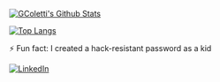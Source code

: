 [![GColetti's Github Stats](https://github-readme-stats.vercel.app/api?username=GColetti&theme=github_dark&show_icons=true)](https://github.com/GColetti/github-readme-stats)

[![Top Langs](https://github-readme-stats.vercel.app/api/top-langs/?username=GColetti&layout=compact&theme=github_dark)](https://github.com/GColetti/github-readme-stats)

<!-- ![GColetti's Github Stats](https://github-readme-streak-stats.herokuapp.com/?user=GColetti) -->

⚡ Fun fact: I created a hack-resistant password as a kid

[![LinkedIn](https://img.shields.io/badge/LinkedIn-0077B5?style=for-the-badge&logo=linkedin&logoColor=white)](https://www.linkedin.com/in/gianlucacoletti/)
